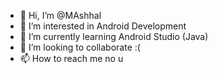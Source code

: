 - 👋 Hi, I’m @MAshhal
- 👀 I’m interested in Android Development
- 🌱 I’m currently learning Android Studio (Java)
- 💞️ I’m looking to collaborate :(
- 📫 How to reach me no u

<!---
MAshhal/MAshhal is a ✨ special ✨ repository because its `README.md` (this file) appears on your GitHub profile.
You can click the Preview link to take a look at your changes.
--->
